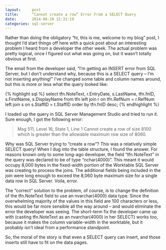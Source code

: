 ```yaml
---
layout:     post
title:      “Cannot create a row” Error From a SELECT Query
date:       2014-06-10 12:31:19
categories: sql-server
---
```

Rather than doing the obligatory “hi, this is me, welcome to my blog” post, I thought I’d start things off here with a quick post about an interesting problem I heard from a developer the other week. The actual problem was pretty logical, once I figured out what was going on, but it wasn’t totally obvious at first.

<!-- more -->

The email from the developer said, “I’m getting an INSERT error from SQL Server, but I don’t understand why, because this is a SELECT query – I’m not inserting anything!” I’ve changed some table and column names around, but this is more or less what the query looked like:

{% highlight sql %}
select
     tfn.NoteText, r.EntryDate, s.LastName,
     tfn.fnID, s.FirstName, s.DisplayName
from
     tfn
     left join r on tfn.RefNum = r.RefNum
     left join s on s.StaffID = t.StaffID
order by
     tfn.fnID desc;
{% endhighlight %}

I loaded up the query in SQL Server Management Studio and tried to run it. Sure enough, I got the following error:

> Msg 511, Level 16, State 1, Line 1
> Cannot create a row of size 8100 which is greater than the allowable 
> maximum row size of 8060.

Why was SQL Server trying to “create a row”? This was a relatively simple SELECT query! When I dug into the table structure, I found the answer. For reasons known only to some long-ago developer, the field “tfn.NoteText” in the query was declared to be of type “nchar(4000)”. This meant it would occupy 8,000 bytes in the fixed-width portion of the Worktable SQL Server was creating to process the joins. The additional fields being included in the join were long enough to exceed the 8,060 byte maximum size for a single data row in SQL Server. Voila, error.

The “correct” solution to the problem, of course, is to change the definition of the tfn.NoteText field to use an nvarchar(4000) data type. Since the overwhelming majority of the values in this field are 100 characters or less, this would be far more sensible all the way around – and would eliminate the error the developer was seeing. The short-term fix the developer came up with (casting tfn.NoteText as an nvarchar(4000) in her SELECT) works too, because it makes the column variable-width in the worktable, but it probably isn’t ideal from a performance standpoint.

So, the moral of the story is that even a SELECT query can insert, and those inserts still have to fit on the data pages.
